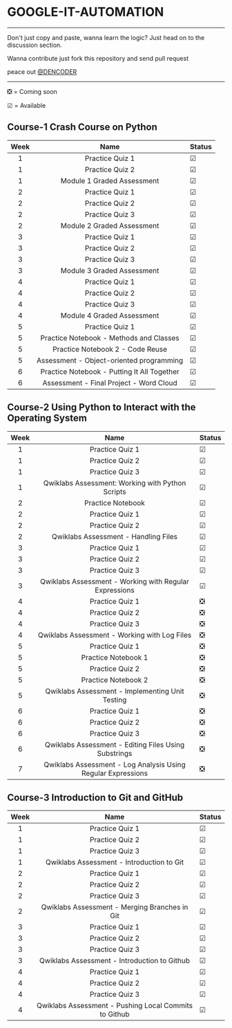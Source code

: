 # GOOGLE-IT-AUTOMATION
---
Don't just copy and paste, wanna learn the logic? Just head on to the discussion section.

Wanna contribute just fork this repository and send pull request

peace out [@DENCODER](https://github.com/D-ENCODER)

---

❎ = Coming soon


☑ = Available

## Course-1 Crash Course on Python

| <center>**Week** 	|          <center>**Name**          	| <center>**Status** 	|
|:--------:	|:--------------------------:	|------------	|
|     1    	|                    Practice Quiz 1      	|      ☑     	|
|     1    	|                    Practice Quiz 2      	|      ☑     	|
|     1    	|              Module 1 Graded Assessment 	|      ☑     	|
|     2    	|                    Practice Quiz 1      	|      ☑     	|
|     2    	|                    Practice Quiz 2      	|      ☑     	|
|     2    	|                    Practice Quiz 3      	|      ☑     	|
|     2    	|              Module 2 Graded Assessment 	|      ☑     	|
|     3    	|                    Practice Quiz 1      	|      ☑     	|
|     3    	|                    Practice Quiz 2      	|      ☑     	|
|     3    	|                    Practice Quiz 3      	|      ☑     	|
|     3    	|              Module 3 Graded Assessment 	|      ☑     	|
|     4    	|                    Practice Quiz 1      	|      ☑     	|
|     4    	|                    Practice Quiz 2      	|      ☑     	|
|     4    	|                    Practice Quiz 3      	|      ☑     	|
|     4    	|              Module 4 Graded Assessment 	|      ☑     	|
|     5    	|                    Practice Quiz 1      	|      ☑     	|
|     5    	|  Practice Notebook - Methods and Classes	|      ☑     	|
|     5    	|            Practice Notebook 2 - Code Reuse |      ☑     	|
|     5    	|    Assessment - Object-oriented programming |      ☑     	|
|     6    	| Practice Notebook - Putting It All Together |      ☑     	|
|     6    	|     Assessment - Final Project - Word Cloud |      ☑     	|
  
## Course-2 Using Python to Interact with the Operating System

| <center>**Week** 	|          <center>**Name**          	| <center>**Status** 	|
|:--------:	|:--------------------------:	|------------	|
|     1    	|                    Practice Quiz 1      	|      ☑     	|
|     1    	|                    Practice Quiz 2      	|      ☑     	|
|     1    	|                    Practice Quiz 3      	|      ☑     	|
|     1    	|  Qwiklabs Assessment: Working with Python Scripts 	|      ☑     	|
|     2    	|                   Practice Notebook      	|      ☑     	|
|     2    	|                    Practice Quiz 1      	|      ☑     	|
|     2    	|                    Practice Quiz 2      	|      ☑     	|
|     2    	|    Qwiklabs Assessment - Handling Files 	|      ☑     	|
|     3    	|                    Practice Quiz 1      	|      ☑     	|
|     3    	|                    Practice Quiz 2      	|      ☑     	|
|     3    	|                    Practice Quiz 3      	|      ☑     	|
|     3    	| Qwiklabs Assessment - Working with Regular Expressions|      ☑     	|
|     4    	|                    Practice Quiz 1      	|      ❎     	|
|     4    	|                    Practice Quiz 2      	|      ❎     	|
|     4    	|                    Practice Quiz 3      	|      ❎     	|
|     4    	|Qwiklabs Assessment - Working with Log Files|      ❎     	|
|     5    	|                    Practice Quiz 1      	|      ❎     	|
|     5    	|                   Practice Notebook 1	    |      ❎     	|
|     5    	|                   Practice Quiz 2          |      ❎     	|
|     5    	|              Practice Notebook 2           |      ❎     	|
|     5    	|Qwiklabs Assessment - Implementing Unit Testing|      ❎     	|
|     6    	| Practice Quiz 1 |      ❎     	|
|     6    	|     Practice Quiz 2 |      ❎     	|
|     6    	| Practice Quiz 3 |      ❎     	|
|     6    	|Qwiklabs Assessment - Editing Files Using Substrings|      ❎     	|
|     7    	| Qwiklabs Assessment - Log Analysis Using Regular Expressions |      ❎     	|
  
## Course-3 Introduction to Git and GitHub

| <center>**Week** 	|          <center>**Name**          	| <center>**Status** 	|
|:--------:	|:--------------------------:	|------------	|
|     1    	|                    Practice Quiz 1      	|      ☑     	|
|     1    	|                    Practice Quiz 2      	|      ☑     	|
|     1    	|                    Practice Quiz 3      	|      ☑     	|
|     1    	| Qwiklabs Assessment - Introduction to Git	|      ☑     	|
|     2    	|                    Practice Quiz 1      	|      ☑     	|
|     2    	|                    Practice Quiz 2      	|      ☑     	|
|     2    	|                    Practice Quiz 3      	|      ☑     	|
|     2    	|Qwiklabs Assessment - Merging Branches in Git|      ☑     	|
|     3    	|                    Practice Quiz 1      	|      ☑     	|
|     3    	|                    Practice Quiz 2      	|      ☑     	|
|     3    	|                    Practice Quiz 3      	|      ☑     	|
|     3    	|  Qwiklabs Assessment - Introduction to Github 	|      ☑     	|
|     4    	|                    Practice Quiz 1      	|      ☑     	|
|     4    	|                    Practice Quiz 2      	|      ☑     	|
|     4    	|                    Practice Quiz 3      	|      ☑     	|
|     4    	|  Qwiklabs Assessment - Pushing Local Commits to Github 	|      ☑     	|

